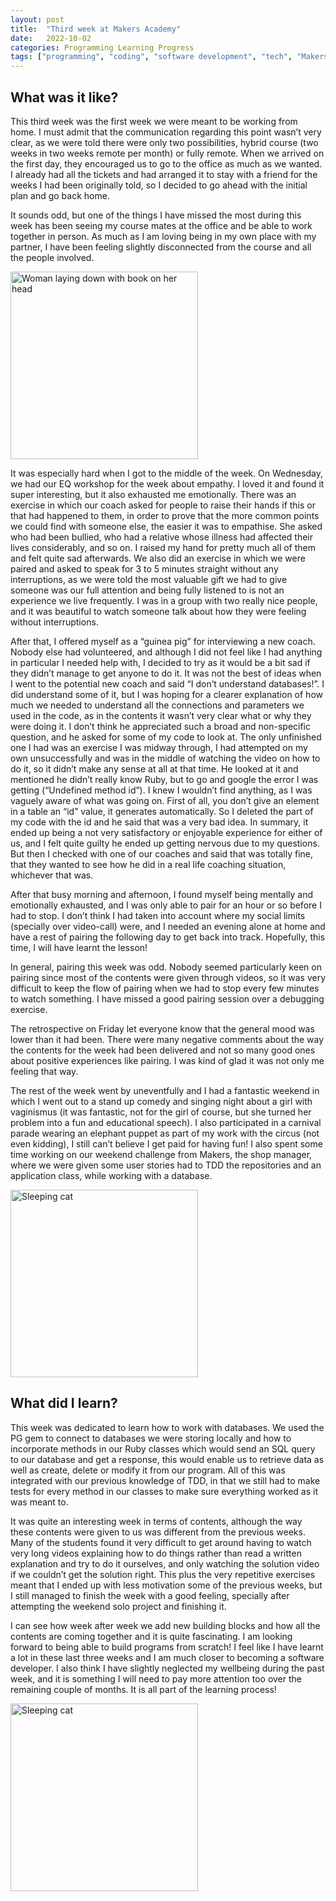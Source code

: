 ```yaml
---
layout: post
title:  "Third week at Makers Academy"
date:   2022-10-02
categories: Programming Learning Progress
tags: ["programming", "coding", "software development", "tech", "Makers Academy"]
---
```



## What was it like?

This third week was the first week we were meant to be working from home. I must admit that the communication regarding this point wasn’t very clear, as we were told there were only two possibilities, hybrid course (two weeks in two weeks remote per month) or fully remote. When we arrived on the first day, they encouraged us to go to the office as much as we wanted. I already had all the tickets and had arranged it to stay with a friend for the weeks I had been originally told, so I decided to go ahead with the initial plan and go back home.

It sounds odd, but one of the things I have missed the most during this week has been seeing my course mates at the office and be able to work together in person. As much as I am loving being in my own place with my partner, I have been feeling slightly disconnected from the course and all the people involved. 

<p><img src="/assets/images/tony-tran-F8sCVSW4t4E-unsplash.jpg
" alt="Woman laying down with book on her head" width="300"></p>

It was especially hard when I got to the middle of the week. On Wednesday, we had our EQ workshop for the week about empathy. I loved it and found it super interesting, but it also exhausted me emotionally. There was an exercise in which our coach asked for people to raise their hands if this or that had happened to them, in order to prove that the more common points we could find with someone else, the easier it was to empathise. She asked who had been bullied, who had a relative whose illness had affected their lives considerably, and so on. I raised my hand for pretty much all of them and felt quite sad afterwards. We also did an exercise in which we were paired and asked to speak for 3 to 5 minutes straight without any interruptions, as we were told the most valuable gift we had to give someone was our full attention and being fully listened to is not an experience we live frequently. I was in a group with two really nice people, and it was beautiful to watch someone talk about how they were feeling without interruptions.

After that, I offered myself as a “guinea pig” for interviewing a new coach. Nobody else had volunteered, and although I did not feel like I had anything in particular I needed help with, I decided to try as it would be a bit sad if they didn’t manage to get anyone to do it. It was not the best of ideas when I went to the potential new coach and said “I don’t understand databases!”. I did understand some of it, but I was hoping for a clearer explanation of how much we needed to understand all the connections and parameters we used in the code, as in the contents it wasn’t very clear what or why they were doing it. I don’t think he appreciated such a broad and non-specific question, and he asked for some of my code to look at. The only unfinished one I had was an exercise I was midway through, I had attempted on my own unsuccessfully and was in the middle of watching the video on how to do it, so it didn’t make any sense at all at that time. He looked at it and mentioned he didn’t really know Ruby, but to go and google the error I was getting (“Undefined method id”). I knew I wouldn’t find anything, as I was vaguely aware of what was going on. First of all, you don’t give an element in a table an “id” value, it generates automatically. So I deleted the part of my code with the id and he said that was a very bad idea. In summary, it ended up being a not very satisfactory or enjoyable experience for either of us, and I felt quite guilty he ended up getting nervous due to my questions. But then I checked with one of our coaches and said that was totally fine, that they wanted to see how he did in a real life coaching situation, whichever that was.

After that busy morning and afternoon, I found myself being mentally and emotionally exhausted, and I was only able to pair for an hour or so before I had to stop. I don’t think I had taken into account where my social limits (specially over video-call) were, and I needed an evening alone at home and have a rest of pairing the following day to get back into track. Hopefully, this time, I will have learnt the lesson!

In general, pairing this week was odd. Nobody seemed particularly keen on pairing since most of the contents were given through videos, so it was very difficult to keep the flow of pairing when we had to stop every few minutes to watch something. I have missed a good pairing session over a debugging exercise.

The retrospective on Friday let everyone know that the general mood was lower than it had been. There were many negative comments about the way the contents for the week had been delivered and not so many good ones about positive experiences like pairing. I was kind of glad it was not only me feeling that way.

The rest of the week went by uneventfully and I had a fantastic weekend in which I went out to a stand up comedy and singing night about a girl with vaginismus (it was fantastic, not for the girl of course, but she turned her problem into a fun and educational speech). I also participated in a carnival parade wearing an elephant puppet as part of my work with the circus (not even kidding), I still can’t believe I get paid for having fun! I also spent some time working on our weekend challenge from Makers, the shop manager, where we were given some user stories had to TDD the repositories and an application class, while working with a database.



<p><img src="/assets/images/aleksandar-cvetanovic-A7nK49HCqSI-unsplash.jpg
" alt="Sleeping cat" width="300"></p>

## What did I learn?

This week was dedicated to learn how to work with databases. We used the PG gem to connect to databases we were storing locally and how to incorporate methods in our Ruby classes which would send an SQL query to our database and get a response, this would enable us to retrieve data as well as create, delete or modify it from our program. All of this was integrated with our previous knowledge of TDD, in that we still had to make tests for every method in our classes to make sure everything worked as it was meant to.

It was quite an interesting week in terms of contents, although the way these contents were given to us was different from the previous weeks. Many of the students found it very difficult to get around having to watch very long videos explaining how to do things rather than read a written explanation and try to do it ourselves, and only watching the solution video if we couldn’t get the solution right. This plus the very repetitive exercises meant that I ended up with less motivation some of the previous weeks, but I still managed to finish the week with a good feeling, specially after attempting the weekend solo project and finishing it.

I can see how week after week we add new building blocks and how all the contents are coming together and it is quite fascinating. I am looking forward to being able to build programs from scratch! 
I feel like I have learnt a lot in these last three weeks and I am much closer to becoming a software developer. 
I also think I have slightly neglected my wellbeing during the past week, and it is something I will need to pay more attention too over the remaining couple of months. It is all part of the learning process!

<p><img src="/assets/images/jessica-delp-J8esybr6V98-unsplash.jpg
" alt="Sleeping cat" width="300"></p>

